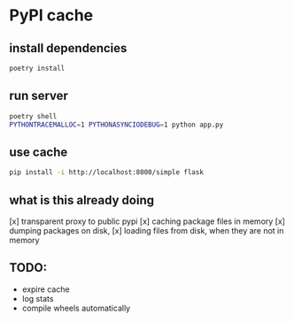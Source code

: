 # PyPI cache

## install dependencies

```bash
poetry install
```

## run server

```bash
poetry shell
PYTHONTRACEMALLOC=1 PYTHONASYNCIODEBUG=1 python app.py
```

## use cache

```bash
pip install -i http://localhost:8000/simple flask
```

## what is this already doing

[x] transparent proxy to public pypi
[x] caching package files in memory
[x] dumping packages on disk, 
[x] loading files from disk, when they are not in memory

## TODO:

* expire cache
* log stats
* compile wheels automatically
